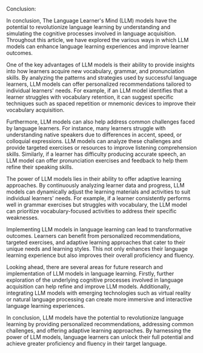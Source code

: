 Conclusion:

In conclusion, The Language Learner's Mind (LLM) models have the potential to revolutionize language learning by understanding and simulating the cognitive processes involved in language acquisition. Throughout this article, we have explored the various ways in which LLM models can enhance language learning experiences and improve learner outcomes.

One of the key advantages of LLM models is their ability to provide insights into how learners acquire new vocabulary, grammar, and pronunciation skills. By analyzing the patterns and strategies used by successful language learners, LLM models can offer personalized recommendations tailored to individual learners' needs. For example, if an LLM model identifies that a learner struggles with vocabulary retention, it can suggest specific techniques such as spaced repetition or mnemonic devices to improve their vocabulary acquisition.

Furthermore, LLM models can also help address common challenges faced by language learners. For instance, many learners struggle with understanding native speakers due to differences in accent, speed, or colloquial expressions. LLM models can analyze these challenges and provide targeted exercises or resources to improve listening comprehension skills. Similarly, if a learner has difficulty producing accurate speech, an LLM model can offer pronunciation exercises and feedback to help them refine their speaking skills.

The power of LLM models lies in their ability to offer adaptive learning approaches. By continuously analyzing learner data and progress, LLM models can dynamically adjust the learning materials and activities to suit individual learners' needs. For example, if a learner consistently performs well in grammar exercises but struggles with vocabulary, the LLM model can prioritize vocabulary-focused activities to address their specific weaknesses.

Implementing LLM models in language learning can lead to transformative outcomes. Learners can benefit from personalized recommendations, targeted exercises, and adaptive learning approaches that cater to their unique needs and learning styles. This not only enhances their language learning experience but also improves their overall proficiency and fluency.

Looking ahead, there are several areas for future research and implementation of LLM models in language learning. Firstly, further exploration of the underlying cognitive processes involved in language acquisition can help refine and improve LLM models. Additionally, integrating LLM models with emerging technologies such as virtual reality or natural language processing can create more immersive and interactive language learning experiences.

In conclusion, LLM models have the potential to revolutionize language learning by providing personalized recommendations, addressing common challenges, and offering adaptive learning approaches. By harnessing the power of LLM models, language learners can unlock their full potential and achieve greater proficiency and fluency in their target language.